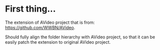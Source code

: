 # First thing...
The extension of AVideo project that is from: https://github.com/WWBN/AVideo.

Should fully align the folder hierarchy with AVideo project, so that it can be easily patch the extension to original AVideo project.
